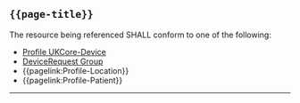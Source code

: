 ## <code>{{page-title}}</code>

The resource being referenced SHALL conform to one of the following:

- [Profile UKCore-Device](https://simplifier.net/hl7fhirukcorer4/ukcoredevice)
- [DeviceRequest Group](https://hl7.org/fhir/R4/group.html)
- {{pagelink:Profile-Location}}
- {{pagelink:Profile-Patient}}

---
